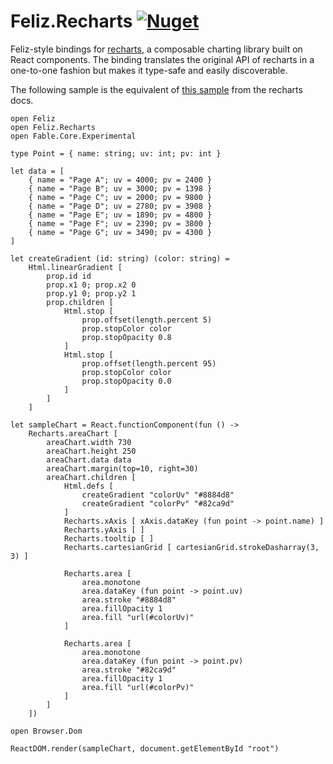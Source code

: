 # Feliz.Recharts [![Nuget](https://img.shields.io/nuget/v/Feliz.Recharts.svg?maxAge=0&colorB=brightgreen)](https://www.nuget.org/packages/Feliz.Recharts)

Feliz-style bindings for [recharts](http://recharts.org/en-US/), a composable charting library built on React components. The binding translates the original API of recharts in a one-to-one fashion but makes it type-safe and easily discoverable.

The following sample is the equivalent of [this sample](http://recharts.org/en-US/api) from the recharts docs.

```fsharp:recharts-main
open Feliz
open Feliz.Recharts
open Fable.Core.Experimental

type Point = { name: string; uv: int; pv: int }

let data = [
    { name = "Page A"; uv = 4000; pv = 2400 }
    { name = "Page B"; uv = 3000; pv = 1398 }
    { name = "Page C"; uv = 2000; pv = 9800 }
    { name = "Page D"; uv = 2780; pv = 3908 }
    { name = "Page E"; uv = 1890; pv = 4800 }
    { name = "Page F"; uv = 2390; pv = 3800 }
    { name = "Page G"; uv = 3490; pv = 4300 }
]

let createGradient (id: string) (color: string) =
    Html.linearGradient [
        prop.id id
        prop.x1 0; prop.x2 0
        prop.y1 0; prop.y2 1
        prop.children [
            Html.stop [
                prop.offset(length.percent 5)
                prop.stopColor color
                prop.stopOpacity 0.8
            ]
            Html.stop [
                prop.offset(length.percent 95)
                prop.stopColor color
                prop.stopOpacity 0.0
            ]
        ]
    ]

let sampleChart = React.functionComponent(fun () ->
    Recharts.areaChart [
        areaChart.width 730
        areaChart.height 250
        areaChart.data data
        areaChart.margin(top=10, right=30)
        areaChart.children [
            Html.defs [
                createGradient "colorUv" "#8884d8"
                createGradient "colorPv" "#82ca9d"
            ]
            Recharts.xAxis [ xAxis.dataKey (fun point -> point.name) ]
            Recharts.yAxis [ ]
            Recharts.tooltip [ ]
            Recharts.cartesianGrid [ cartesianGrid.strokeDasharray(3, 3) ]

            Recharts.area [
                area.monotone
                area.dataKey (fun point -> point.uv)
                area.stroke "#8884d8"
                area.fillOpacity 1
                area.fill "url(#colorUv)"
            ]

            Recharts.area [
                area.monotone
                area.dataKey (fun point -> point.pv)
                area.stroke "#82ca9d"
                area.fillOpacity 1
                area.fill "url(#colorPv)"
            ]
        ]
    ])

open Browser.Dom

ReactDOM.render(sampleChart, document.getElementById "root")
```
